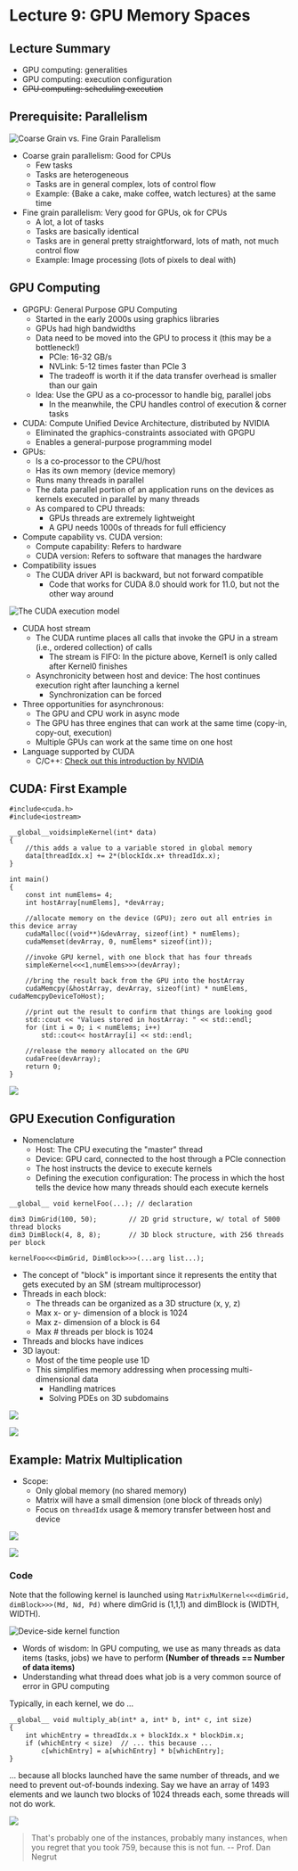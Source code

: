 # Lecture 9: GPU Memory Spaces

## Lecture Summary

* GPU computing: generalities
* GPU computing: execution configuration
* ~~GPU computing: scheduling execution~~

## Prerequisite: Parallelism

![Coarse Grain vs. Fine Grain Parallelism](../../.gitbook/assets/screen-shot-2021-02-26-at-5.44.27-pm.png)

* Coarse grain parallelism: Good for CPUs
  * Few tasks
  * Tasks are heterogeneous
  * Tasks are in general complex, lots of control flow
  * Example: {Bake a cake, make coffee, watch lectures} at the same time
* Fine grain parallelism: Very good for GPUs, ok for CPUs
  * A lot, a lot of tasks
  * Tasks are basically identical
  * Tasks are in general pretty straightforward, lots of math, not much control flow
  * Example: Image processing \(lots of pixels to deal with\)

## GPU Computing

* GPGPU: General Purpose GPU Computing
  * Started in the early 2000s using graphics libraries
  * GPUs had high bandwidths
  * Data need to be moved into the GPU to process it \(this may be a bottleneck!\)
    * PCIe: 16-32 GB/s
    * NVLink: 5-12 times faster than PCIe 3
    * The tradeoff is worth it if the data transfer overhead is smaller than our gain
  * Idea: Use the GPU as a co-processor to handle big, parallel jobs
    * In the meanwhile, the CPU handles control of execution & corner tasks
* CUDA: Compute Unified Device Architecture, distributed by NVIDIA
  * Eliminated the graphics-constraints associated with GPGPU
  * Enables a general-purpose programming model
* GPUs:
  * Is a co-processor to the CPU/host
  * Has its own memory \(device memory\)
  * Runs many threads in parallel
  * The data parallel portion of an application runs on the devices as kernels executed in parallel by many threads
  * As compared to CPU threads:
    * GPUs threads are extremely lightweight
    * A GPU needs 1000s of threads for full efficiency
* Compute capability vs. CUDA version:
  * Compute capability: Refers to hardware
  * CUDA version: Refers to software that manages the hardware
* Compatibility issues
  * The CUDA driver API is backward, but not forward compatible
    * Code that works for CUDA 8.0 should work for 11.0, but not the other way around

![The CUDA execution model](../../.gitbook/assets/screen-shot-2021-02-26-at-6.00.17-pm.png)

* CUDA host stream
  * The CUDA runtime places all calls that invoke the GPU in a stream \(i.e., ordered collection\) of calls
    * The stream is FIFO: In the picture above, Kernel1 is only called after Kernel0 finishes
  * Asynchronicity between host and device: The host continues execution right after launching a kernel
    * Synchronization can be forced
* Three opportunities for asynchronous:
  * The GPU and CPU work in async mode
  * The GPU has three engines that can work at the same time \(copy-in, copy-out, execution\)
  * Multiple GPUs can work at the same time on one host
* Language supported by CUDA
  * C/C++: [Check out this introduction by NVIDIA](https://developer.nvidia.com/blog/even-easier-introduction-cuda/)

## CUDA: First Example

```text
#include<cuda.h>
#include<iostream>

__global__voidsimpleKernel(int* data)
{
    //this adds a value to a variable stored in global memory
    data[threadIdx.x] += 2*(blockIdx.x+ threadIdx.x);
}

int main()
{
    const int numElems= 4;
    int hostArray[numElems], *devArray;
    
    //allocate memory on the device (GPU); zero out all entries in this device array 
    cudaMalloc((void**)&devArray, sizeof(int) * numElems);
    cudaMemset(devArray, 0, numElems* sizeof(int));
    
    //invoke GPU kernel, with one block that has four threads
    simpleKernel<<<1,numElems>>>(devArray);
    
    //bring the result back from the GPU into the hostArray
    cudaMemcpy(&hostArray, devArray, sizeof(int) * numElems, cudaMemcpyDeviceToHost);
    
    //print out the result to confirm that things are looking good 
    std::cout << "Values stored in hostArray: " << std::endl;
    for (int i = 0; i < numElems; i++)
        std::cout<< hostArray[i] << std::endl;
    
    //release the memory allocated on the GPU 
    cudaFree(devArray);
    return 0;
}
```

![](../../.gitbook/assets/screen-shot-2021-02-26-at-6.16.57-pm.png)

## GPU Execution Configuration

* Nomenclature
  * Host: The CPU executing the "master" thread
  * Device: GPU card, connected to the host through a PCIe connection
  * The host instructs the device to execute kernels
  * Defining the execution configuration: The process in which the host tells the device how many threads should each execute kernels



```text
__global__ void kernelFoo(...); // declaration

dim3 DimGrid(100, 50);        // 2D grid structure, w/ total of 5000 thread blocks 
dim3 DimBlock(4, 8, 8);       // 3D block structure, with 256 threads per block 

kernelFoo<<<DimGrid, DimBlock>>>(...arg list...);
```

* The concept of "block" is important since it represents the entity that gets executed by an SM \(stream multiprocessor\)
* Threads in each block:
  * The threads can be organized as a 3D structure \(x, y, z\)
  * Max x- or y- dimension of a block is 1024
  * Max z- dimension of a block is 64
  * Max \# threads per block is 1024
* Threads and blocks have indices
* 3D layout:
  * Most of the time people use 1D
  * This simplifies memory addressing when processing multi-dimensional data
    * Handling matrices
    * Solving PDEs on 3D subdomains

![](../../.gitbook/assets/screen-shot-2021-02-26-at-7.07.08-pm.png)

![](../../.gitbook/assets/screen-shot-2021-02-26-at-7.08.02-pm.png)

## Example: Matrix Multiplication

* Scope:
  * Only global memory \(no shared memory\)
  * Matrix will have a small dimension \(one block of threads only\)
  * Focus on `threadIdx` usage & memory transfer between host and device

![](../../.gitbook/assets/screen-shot-2021-02-26-at-10.12.04-pm.png)

![](../../.gitbook/assets/screen-shot-2021-02-26-at-10.14.11-pm.png)

### Code

Note that the following kernel is launched using `MatrixMulKernel<<<dimGrid, dimBlock>>>(Md, Nd, Pd)` where dimGrid is \(1,1,1\) and dimBlock is \(WIDTH, WIDTH\).

![Device-side kernel function](../../.gitbook/assets/screen-shot-2021-02-26-at-10.16.08-pm.png)

* Words of wisdom: In GPU computing, we use as many threads as data items \(tasks, jobs\) we have to perform **\(Number of threads == Number of data items\)**
* Understanding what thread does what job is a very common source of error in GPU computing

Typically, in each kernel, we do ...

```text
__global__ void multiply_ab(int* a, int* b, int* c, int size)
{
    int whichEntry = threadIdx.x + blockIdx.x * blockDim.x;
    if (whichEntry < size)  // ... this because ...
        c[whichEntry] = a[whichEntry] * b[whichEntry];
}
```

... because all blocks launched have the same number of threads, and we need to prevent out-of-bounds indexing. Say we have an array of 1493 elements and we launch two blocks of 1024 threads each, some threads will not do work.

![](../../.gitbook/assets/screen-shot-2021-02-26-at-10.22.14-pm.png)

> That's probably one of the instances, probably many instances, when you regret that you took 759, because this is not fun.    -- Prof. Dan Negrut



